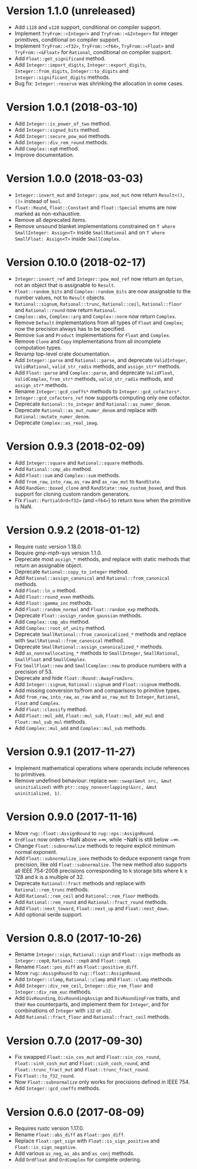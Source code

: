 Version 1.1.0 (unreleased)
==========================

* Add `i128` and `u128` support, conditional on compiler support.
* Implement `TryFrom::<Integer>` and `TryFrom::<&Integer>` for integer
  primitives, conditional on compiler support.
* Implement `TryFrom::<f32>`, `TryFrom::<f64>`, `TryFrom::<Float>` and
  `TryFrom::<&Float>` for `Rational`, conditional on compiler support.
* Add `Float::get_significand` method.
* Add `Integer::import_digits`, `Integer::export_digits`,
  `Integer::from_digits`, `Integer::to_digits` and
  `Integer::significant_digits` methods.
* Bug fix: `Integer::reserve` was shrinking the allocation in some
  cases.

Version 1.0.1 (2018-03-10)
==========================

* Add `Integer::is_power_of_two` method.
* Add `Integer::signed_bits` method.
* Add `Integer::secure_pow_mod` methods.
* Add `Integer::div_rem_round` methods.
* Add `Complex::eq0` method.
* Improve documentation.

Version 1.0.0 (2018-03-03)
==========================

* `Integer::invert_mut` and `Integer::pow_mod_mut` now return
  `Result<(), ()>` instead of `bool`.
* `float::Round`, `float::Constant` and `float::Special` enums are now
  marked as non-exhaustive.
* Remove all deprecated items.
* Remove unsound blanket implementations constrained on
  `T where SmallInteger: Assign<T>` inside `SmallRational` and on
  `T where SmallFloat: Assign<T>` inside `SmallComplex`.

Version 0.10.0 (2018-02-17)
===========================

* `Integer::invert_ref` and `Integer::pow_mod_ref` now return an
  `Option`, not an object that is assignable to `Result`.
* `Float::random_bits` and `Complex::random_bits` are now assignable
  to the number values, not to `Result` objects.
* `Rational::signum`, `Rational::trunc`, `Rational::ceil`,
  `Rational::floor` and `Rational::round` now return `Rational`.
* `Complex::abs`, `Complex::arg` and `Complex::norm` now return
  `Complex`.
* Remove `Default` implementations from all types of `Float` and
  `Complex`; now the precision always has to be specified.
* Remove `Sum` and `Product` implementations for `Float` and
  `Complex`.
* Remove `Clone` and `Copy` implementations from all incomplete
  computation types.
* Revamp top-level crate documentation.
* Add `Integer::parse` and `Rational::parse`, and deprecate
  `ValidInteger`, `ValidRational`, `valid_str_radix` methods, and
  `assign_str*` methods.
* Add `Float::parse` and `Complex::parse`, and deprecate `ValidFloat`,
  `ValidComplex`, `from_str*` methods, `valid_str_radix` methods, and
  `assign_str*` methods.
* Rename `Integer::gcd_coeffs*` methods to `Integer::gcd_cofactors*`.
* `Integer::gcd_cofactors_ref` now supports computing only one
  cofactor.
* Deprecate `Rational::to_integer` and `Rational::as_numer_denom`.
* Deprecate `Rational::as_mut_numer_denom` and replace with
  `Rational::mutate_numer_denom`.
* Deprecate `Complex::as_real_imag`.

Version 0.9.3 (2018-02-09)
==========================

* Add `Integer::square` and `Rational::square` methods.
* Add `Rational::cmp_abs` method.
* Add `Float::sum` and `Complex::sum` methods.
* Add `from_raw`, `into_raw`, `as_raw` and `as_raw_mut` to
  `RandState`.
* Add `RandGen::boxed_clone` and `RandState::new_custom_boxed`, and
  thus support for cloning custom random generators.
* Fix `Float::PartialOrd<f32>` (and `<f64>`) to return `None` when the
  primitive is NaN.

Version 0.9.2 (2018-01-12)
==========================

* Require rustc version 1.18.0.
* Require gmp-mpfr-sys version 1.1.0.
* Deprecate most `assign_*` methods, and replace with static methods
  that return an assignable object.
* Deprecate `Rational::copy_to_integer` method.
* Add `Rational::assign_canonical` and `Rational::from_canonical`
  methods.
* Add `Float::ln_u` method.
* Add `Float::round_even` methods.
* Add `Float::gamma_inc` methods.
* Add `Float::random_normal` and `Float::random_exp` methods.
* Deprecate `Float::assign_random_gaussian` methods.
* Add `Complex::cmp_abs` method.
* Add `Complex::root_of_unity` method.
* Deprecate `SmallRational::from_canonicalized_*` methods and replace
  with `SmallRational::from_canonical` method.
* Deprecate `SmallRational::assign_canonicalized_*` methods.
* Add `as_nonreallocating_*` methods to `SmallInteger`,
  `SmallRational`, `SmallFloat` and `SmallComplex`.
* Fix `SmallFloat::new` and `SmallComplex::new` to produce numbers
  with a precision of 53.
* Deprecate and hide `float::Round::AwayFromZero`.
* Add `Integer::signum`, `Rational::signum` and `Float::signum`
  methods.
* Add missing conversion to/from and comparisons to primitive types.
* Add `from_raw`, `into_raw`, `as_raw` and `as_raw_mut` to `Integer`,
  `Rational`, `Float` and `Complex`.
* Add `Float::classify` method.
* Add `Float::mul_add`, `Float::mul_sub`, `Float::mul_add_mul` and
  `Float::mul_sub_mul` methods.
* Add `Complex::mul_add` and `Complex::mul_sub` methods.

Version 0.9.1 (2017-11-27)
==========================

* Implement mathematical operations where operands include references
  to primitives.
* Remove undefined behaviour: replace
  `mem::swap(&mut src, &mut uninitialized)` with
  `ptr::copy_nonoverlapping(&src, &mut uninitialized, 1)`.

Version 0.9.0 (2017-11-16)
==========================

* Move `rug::float::AssignRound` to `rug::ops::AssignRound`.
* `OrdFloat` now orders +NaN above +∞, while −NaN is still below −∞.
* Change `Float::subnormalize` methods to require explicit minimum
  normal exponent.
* Add `Float::subnormalize_ieee` methods to deduce exponent range from
  precision, like old `Float::subnormalize`. The new method also
  supports all IEEE 754-2008 precisions corresponding to k storage
  bits where k ≥ 128 and k is a multiple of 32.
* Deprecate `Rational::fract` methods and replace with
  `Rational::rem_trunc` methods.
* Add `Rational::rem_ceil` and `Rational::rem_floor` methods.
* Add `Rational::rem_round` and `Rational::fract_round` methods.
* Add `Float::next_toward`, `Float::next_up` and `Float::next_down`.
* Add optional serde support.

Version 0.8.0 (2017-10-26)
==========================

* Rename `Integer::sign`, `Rational::sign` and `Float::sign` methods
  as `Integer::cmp0`, `Rational::cmp0` and `Float::cmp0`.
* Rename `Float::pos_diff` as `Float::positive_diff`.
* Move `rug::AssignRound` to `rug::float::AssignRound`.
* Add `Integer::clamp`, `Rational::clamp` and `Float::clamp` methods.
* Add `Integer::div_rem_ceil`, `Integer::div_rem_floor` and
  `Integer::div_rem_euc` methods.
* Add `DivRounding`, `DivRoundingAssign` and `DivRoundingFrom` traits,
  and their `Rem` counterparts, and implement them for `Integer`, and
  for combinations of `Integer` with `i32` or `u32`.
* Add `Rational::fract_floor` and `Rational::fract_ceil` methods.

Version 0.7.0 (2017-09-30)
==========================

* Fix swapped `Float::sin_cos_mut` and `Float::sin_cos_round`,
  `Float::sinh_cosh_mut` and `Float::sinh_cosh_round`, and
  `Float::trunc_fract_mut` and `Float::trunc_fract_round`.
* Fix `Float::to_f32_round`.
* Now `Float::subnormalize` only works for precisions defined in IEEE
  754.
* Add `Integer::gcd_coeffs` methods.

Version 0.6.0 (2017-08-09)
==========================

* Requires rustc version 1.17.0.
* Rename `Float::abs_diff` as `Float::pos_diff`.
* Replace `Float::get_sign` with `Float::is_sign_positive` and
  `Float::is_sign_negative`.
* Add various `as_neg`, `as_abs` and `as_conj` methods.
* Add `OrdFloat` and `OrdComplex` for complete ordering.
